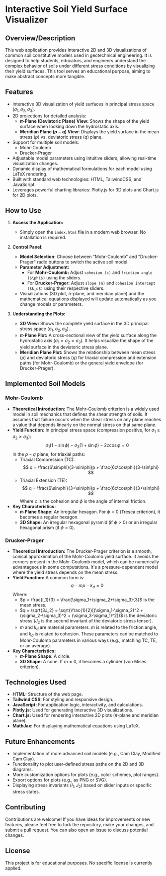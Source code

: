 # Interactive Soil Yield Surface Visualizer

## Overview/Description

This web application provides interactive 2D and 3D visualizations of common soil constitutive models used in geotechnical engineering. It is designed to help students, educators, and engineers understand the complex behavior of soils under different stress conditions by visualizing their yield surfaces. This tool serves an educational purpose, aiming to make abstract concepts more tangible.

## Features

*   Interactive 3D visualization of yield surfaces in principal stress space ($\sigma_1, \sigma_2, \sigma_3$).
*   2D projections for detailed analysis:
    *   **$\pi$-Plane (Deviatoric Plane) View:** Shows the shape of the yield surface when looking down the hydrostatic axis.
    *   **Meridian Plane ($p-q$) View:** Displays the yield surface in the mean stress ($p$) vs. deviatoric stress ($q$) plane.
*   Support for multiple soil models:
    *   Mohr-Coulomb
    *   Drucker-Prager
*   Adjustable model parameters using intuitive sliders, allowing real-time visualization changes.
*   Dynamic display of mathematical formulations for each model using LaTeX rendering.
*   Built with standard web technologies: HTML, TailwindCSS, and JavaScript.
*   Leverages powerful charting libraries: Plotly.js for 3D plots and Chart.js for 2D plots.

## How to Use

1.  **Access the Application:**
    *   Simply open the `index.html` file in a modern web browser. No installation is required.

2.  **Control Panel:**
    *   **Model Selection:** Choose between "Mohr-Coulomb" and "Drucker-Prager" radio buttons to switch the active soil model.
    *   **Parameter Adjustment:**
        *   For **Mohr-Coulomb:** Adjust `cohesion (c)` and `friction angle ($\phi$)` using the sliders.
        *   For **Drucker-Prager:** Adjust `slope (m)` and `cohesion intercept ($k_d$)` using their respective sliders.
    *   Visualizations (3D plot, $\pi$-plane, and meridian plane) and the mathematical equations displayed will update automatically as you change models or parameters.

3.  **Understanding the Plots:**
    *   **3D View:** Shows the complete yield surface in the 3D principal stress space ($\sigma_1, \sigma_2, \sigma_3$).
    *   **$\pi$-Plane Plot:** A cross-sectional view of the yield surface along the hydrostatic axis ($\sigma_1=\sigma_2=\sigma_3$). It helps visualize the shape of the yield surface in the deviatoric stress plane.
    *   **Meridian Plane Plot:** Shows the relationship between mean stress ($p$) and deviatoric stress ($q$) for triaxial compression and extension paths (for Mohr-Coulomb) or the general yield envelope (for Drucker-Prager).

## Implemented Soil Models

### Mohr-Coulomb

*   **Theoretical Introduction:** The Mohr-Coulomb criterion is a widely used model in soil mechanics that defines the shear strength of soils. It assumes that failure occurs when the shear stress on any plane reaches a value that depends linearly on the normal stress on that same plane.
*   **Yield Function:**
    In principal stress space (compression positive, for $\sigma_1 \ge \sigma_2 \ge \sigma_3$):
    $$ \sigma_1(1-\sin\phi) - \sigma_3(1+\sin\phi) - 2c\cos\phi = 0 $$
    In the $p-q$ plane, for triaxial paths:
    *   Triaxial Compression (TC): $$ q = \frac{6\sin\phi}{3-\sin\phi}p + \frac{6c\cos\phi}{3-\sin\phi} $$
    *   Triaxial Extension (TE): $$ q = \frac{6\sin\phi}{3+\sin\phi}p + \frac{6c\cos\phi}{3+\sin\phi} $$
    Where $c$ is the cohesion and $\phi$ is the angle of internal friction.
*   **Key Characteristics:**
    *   **$\pi$-Plane Shape:** An irregular hexagon. For $\phi=0$ (Tresca criterion), it becomes a regular hexagon.
    *   **3D Shape:** An irregular hexagonal pyramid (if $\phi > 0$) or an irregular hexagonal prism (if $\phi = 0$).

### Drucker-Prager

*   **Theoretical Introduction:** The Drucker-Prager criterion is a smooth, conical approximation of the Mohr-Coulomb yield surface. It avoids the corners present in the Mohr-Coulomb model, which can be numerically advantageous in some computations. It's a pressure-dependent model where the yield stress depends on the mean stress.
*   **Yield Function:**
    A common form is:
    $$ q - m p - k_d = 0 $$
    Where:
    *   $p = \frac{I_1}{3} = \frac{\sigma_1+\sigma_2+\sigma_3}{3}$ is the mean stress.
    *   $q = \sqrt{3J_2} = \sqrt{\frac{1}{2}[(\sigma_1-\sigma_2)^2 + (\sigma_2-\sigma_3)^2 + (\sigma_3-\sigma_1)^2]}$ is the deviatoric stress ($J_2$ is the second invariant of the deviatoric stress tensor).
    *   $m$ and $k_d$ are material parameters. $m$ is related to the friction angle, and $k_d$ is related to cohesion. These parameters can be matched to Mohr-Coulomb parameters in various ways (e.g., matching TC, TE, or an average).
*   **Key Characteristics:**
    *   **$\pi$-Plane Shape:** A circle.
    *   **3D Shape:** A cone. If $m=0$, it becomes a cylinder (von Mises criterion).

## Technologies Used

*   **HTML:** Structure of the web page.
*   **Tailwind CSS:** For styling and responsive design.
*   **JavaScript:** For application logic, interactivity, and calculations.
*   **Plotly.js:** Used for generating interactive 3D visualizations.
*   **Chart.js:** Used for rendering interactive 2D plots ($\pi$-plane and meridian plane).
*   **MathJax:** For displaying mathematical equations using LaTeX.

## Future Enhancements

*   Implementation of more advanced soil models (e.g., Cam Clay, Modified Cam Clay).
*   Functionality to plot user-defined stress paths on the 2D and 3D diagrams.
*   More customization options for plots (e.g., color schemes, plot ranges).
*   Export options for plots (e.g., as PNG or SVG).
*   Displaying stress invariants ($I_1, J_2$) based on slider inputs or specific stress states.

## Contributing

Contributions are welcome! If you have ideas for improvements or new features, please feel free to fork the repository, make your changes, and submit a pull request. You can also open an issue to discuss potential changes.

## License

This project is for educational purposes. No specific license is currently applied.
